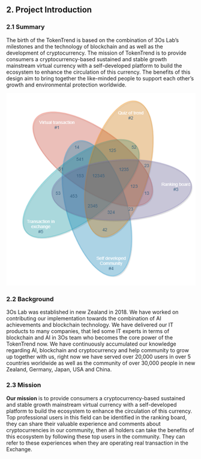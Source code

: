 ## 2. Project Introduction
### 2.1 Summary
The birth of the TokenTrend is based on the combination of 3Os Lab’s milestones and the technology of blockchain and as well as the development of cryptocurrency. The mission of TokenTrend is to provide consumers a cryptocurrency-based sustained and stable growth mainstream virtual currency with a self-developed platform to build the ecosystem to enhance the circulation of this currency. The benefits of this design aim to bring together the like-minded people to support each other’s growth and environmental protection worldwide.

![avatar](./pic/project-intro.png)

### 2.2 Background
3Os Lab was established in new Zealand in 2018. We have worked on contributing our implementation towards the combination of AI achievements and blockchain technology. We have delivered our IT products to many companies, that led some IT experts in terms of blockchain and AI in 3Os team who becomes the core power of the TokenTrend now. We have continuously accumulated our knowledge regarding AI, blockchain and cryptocurrency and help community to grow up together with us, right now we have served over 20,000 users in over 5 countries worldwide as well as the community of over 30,000 people in new Zealand, Germany, Japan, USA and China.

### 2.3 Mission
**Our mission** is to provide consumers a cryptocurrency-based sustained and stable growth mainstream virtual currency with a self-developed platform to build the ecosystem to enhance the circulation of this currency. Top professional users in this field can be identified in the ranking board, they can share their valuable experience and comments about cryptocurrencies in our community, then all holders can take the benefits of this ecosystem by following these top users in the community. They can refer to these experiences when they are operating real transaction in the Exchange.

